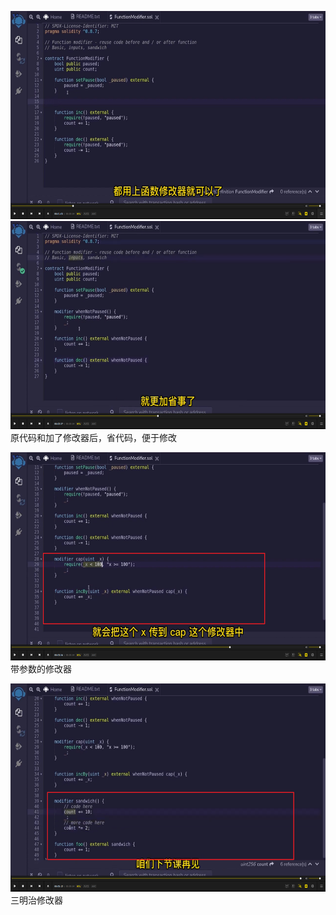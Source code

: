 <img src='./img/2022-05-24-15-40-40.png' height=333px></img>      
<img src='./img/2022-05-24-15-41-52.png' height=333px></img>    
原代码和加了修改器后，省代码，便于修改  
  
<img src='./img/2022-05-24-15-43-11.png' height=333px></img>      
带参数的修改器  
  
<img src='./img/2022-05-24-15-44-12.png' height=333px></img>      
三明治修改器  
